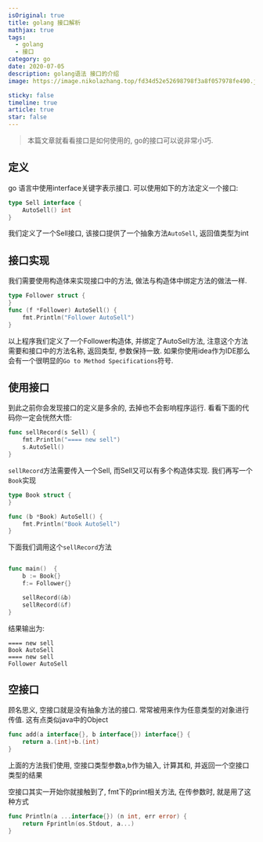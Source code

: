```yaml
---
isOriginal: true
title: golang 接口解析
mathjax: true
tags:
  - golang
  - 接口
category: go
date: 2020-07-05
description: golang语法 接口的介绍
image: https://image.nikolazhang.top/fd34d52e52698798f3a8f057978fe490.jpeg

sticky: false
timeline: true
article: true
star: false
---
```


> 本篇文章就看看接口是如何使用的, go的接口可以说非常小巧.

## 定义

go 语言中使用interface关键字表示接口. 可以使用如下的方法定义一个接口:

```go
type Sell interface {
    AutoSell() int
}
```

我们定义了一个Sell接口, 该接口提供了一个抽象方法`AutoSell`, 返回值类型为int

## 接口实现

我们需要使用构造体来实现接口中的方法, 做法与构造体中绑定方法的做法一样.

```go
type Follower struct {
}
func (f *Follower) AutoSell() {
    fmt.Println("Follower AutoSell")
}
```

以上程序我们定义了一个Follower构造体, 并绑定了AutoSell方法, 注意这个方法需要和接口中的方法名称, 返回类型, 参数保持一致.
如果你使用idea作为IDE那么会有一个很明显的`Go to Method Specifications`符号.

## 使用接口

到此之前你会发现接口的定义是多余的, 去掉也不会影响程序运行. 看看下面的代码你一定会恍然大悟:

```go
func sellRecord(s Sell) {
    fmt.Println("==== new sell")
    s.AutoSell()
}
```

`sellRecord`方法需要传入一个Sell, 而Sell又可以有多个构造体实现. 我们再写一个`Book`实现

```go
type Book struct {
}

func (b *Book) AutoSell() {
    fmt.Println("Book AutoSell")
}
```

下面我们调用这个`sellRecord`方法

```go

func main()  {
    b := Book{}
    f:= Follower{}

    sellRecord(&b)
    sellRecord(&f)
}

```

结果输出为:

```
==== new sell
Book AutoSell
==== new sell
Follower AutoSell
```

## 空接口

顾名思义, 空接口就是没有抽象方法的接口. 常常被用来作为任意类型的对象进行传值.
这有点类似java中的Object

```go
func add(a interface{}, b interface{}) interface{} {
    return a.(int)+b.(int)
}
```

上面的方法我们使用, 空接口类型参数a,b作为输入, 计算其和, 并返回一个空接口类型的结果

空接口其实一开始你就接触到了, fmt下的print相关方法, 在传参数时, 就是用了这种方式

```go
func Println(a ...interface{}) (n int, err error) {
	return Fprintln(os.Stdout, a...)
}
```
